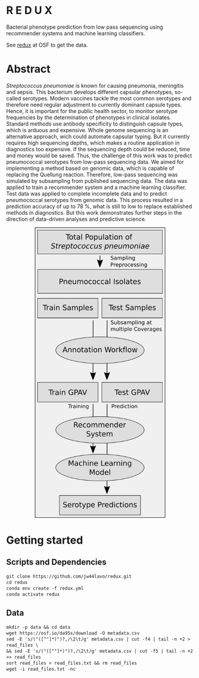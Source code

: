 R E D U X
==========
Bacterial phenotype prediction from low pass sequencing using recommender systems and machine learning classifiers.

See [redux](https://osf.io/uxpv4/) at OSF to get the data.


# Abstract
*Streptococcus pneumoniae* is known for causing pneumonia, meningitis and sepsis. This bacterium develops different capsular phenotypes, so-called serotypes. Modern vaccines tackle the most common serotypes and therefore need regular adjustment to currently dominant capsule types. Hence, it is important for the public health sector, to monitor serotype frequencies by the determination of phenotypes in clinical isolates. Standard methods use antibody specificity to distinguish capsule types, which is arduous and expensive. Whole genome sequencing is an alternative approach, wich could automate capsular typing. But it currently requires high sequencing depths, which makes a routine application in diagnostics too expensive. If the sequencing depth could be reduced, time and money would be saved. Thus, the challenge of this work was to predict pneumococcal serotypes from low-pass sequencing data. We aimed for implementing a method based on genomic data, which is capable of replacing the Quellung reaction. Therefore, low-pass sequencing was simulated by subsampling from published sequencing data. The data was applied to train a recommender system and a machine learning classifier. Test data was applied to complete incomplete data and to predict pneumococcal serotypes from genomic data. This process resulted in a prediction accuracy of up to 78 %, what is still to low to replace established methods in diagnostics. But this work demonstrates further steps in the direction of data-driven analyses and predictive science.  


<p align="center">
  <img src="https://github.com/jw44lavo/redux/blob/main/workflow_git.png" alt="Workflow visualization" width="350" />
</p>



# Getting started

## Scripts and Dependencies
```
git clone https://github.com/jw44lavo/redux.git
cd redux
conda env create -f redux.yml
conda activate redux
```

## Data
```
mkdir -p data && cd data
wget https://osf.io/da95s/download -O metadata.csv
sed -E 's/("([^"]*)")?,/\2\t/g' metadata.csv | cut -f4 | tail -n +2 > read_files \
&& sed -E 's/("([^"]*)")?,/\2\t/g' metadata.csv | cut -f5 | tail -n +2 >> read_files
sort read_files > read_files.txt && rm read_files
wget -i read_files.txt -nc
```
